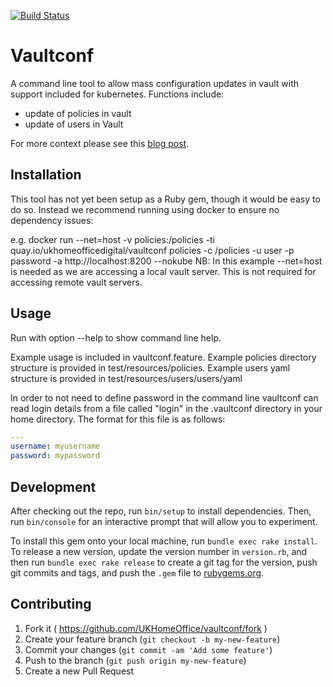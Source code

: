 [![Build Status](https://travis-ci.org/UKHomeOffice/vaultconf.svg)](https://travis-ci.org/UKHomeOffice/vaultconf)

# Vaultconf
A command line tool to allow mass configuration updates in vault with support included for kubernetes. Functions include:
- update of policies in vault
- update of users in Vault
 
For more context please see this [blog post](http://timturnstechie.blogspot.co.uk/2015/10/vaultconf-managing-vault-logins-for.html).

## Installation
This tool has not yet been setup as a Ruby gem, though it would be easy to do so. Instead we recommend running using docker to ensure no dependency issues:

e.g. docker run --net=host -v policies:/policies -ti quay.io/ukhomeofficedigital/vaultconf policies -c /policies -u user -p password -a http://localhost:8200 --nokube
NB: In this example --net=host is needed as we are accessing a local vault server. This is not required for accessing remote vault servers.

## Usage
Run with option --help to show command line help.

Example usage is included in vaultconf.feature.
Example policies directory structure is provided in test/resources/policies.
Example users yaml structure is provided in test/resources/users/users/yaml

In order to not need to define password in the command line vaultconf can read login details from a file called "login" in the .vaultconf directory in your home directory. The format for this file is as follows:
``` yaml
---
username: myusername
password: mypassword
```

## Development

After checking out the repo, run `bin/setup` to install dependencies. Then, run `bin/console` for an interactive prompt that will allow you to experiment.

To install this gem onto your local machine, run `bundle exec rake install`. To release a new version, update the version number in `version.rb`, and then run `bundle exec rake release` to create a git tag for the version, push git commits and tags, and push the `.gem` file to [rubygems.org](https://rubygems.org).

## Contributing

1. Fork it ( https://github.com/UKHomeOffice/vaultconf/fork )
2. Create your feature branch (`git checkout -b my-new-feature`)
3. Commit your changes (`git commit -am 'Add some feature'`)
4. Push to the branch (`git push origin my-new-feature`)
5. Create a new Pull Request
